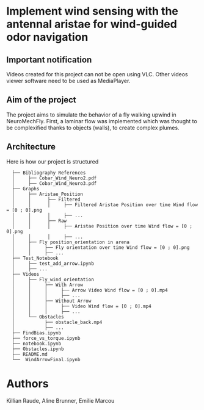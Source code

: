 # Implement wind sensing with the antennal aristae for wind-guided odor navigation

## Important notification
Videos created for this project can not be open using VLC. Other videos viewer software need to be used as MediaPlayer.

## Aim of the project
The project aims to simulate the behavior of a fly walking upwind in NeuroMechFly. First, a laminar flow was implemented which was thought to be complexified thanks to objects (walls), to create complex plumes. 

## Architecture
Here is how our project is structured

      ├── Bibliography References
      │     ├── Cobar_Wind_Neuro2.pdf
      │     ├── Cobar_Wind_Neuro3.pdf
      ├── Graphs
      │     ├── Aristae_Position
      │     │      ├── Filtered
      │     │      │     ├── Filtered Aristae Position over time Wind flow = [0 ; 0].png
      │     │      │     ├── ... 
      │     │      ├── Raw
      │     │      │     ├── Aristae Position over time Wind flow = [0 ; 0].png
      │     │      │     ├── ...
      │     ├── Fly position_orientation in arena
      │     │     ├── Fly orientation over time Wind flow = [0 ; 0].png
      │     │     ├── ... 
      ├── Test_Notebook
      │     ├── test_add_arrow.ipynb
      │     ├── ... 
      ├── Videos
      │     ├── Fly_wind_orientation
      │     │     ├── With Arrow
      │     │     │     ├── Arrow Video Wind flow = [0 ; 0].mp4
      │     │     │     ├── ...
      │     │     ├── Without Arrow
      │     │     │     ├── Video Wind flow = [0 ; 0].mp4
      │     │     │     ├── ...
      │     └── Obstacles
      │           ├── obstacle_back.mp4
      │           ├── ...
      ├── FindBias.ipynb
      ├── force_vs_torque.ipynb
      ├── notebook.ipynb
      ├── Obstacles.ipynb
      ├── README.md
      └──  WindArrowFinal.ipynb        

# Authors
Killian Raude, Aline Brunner, Emilie Marcou
